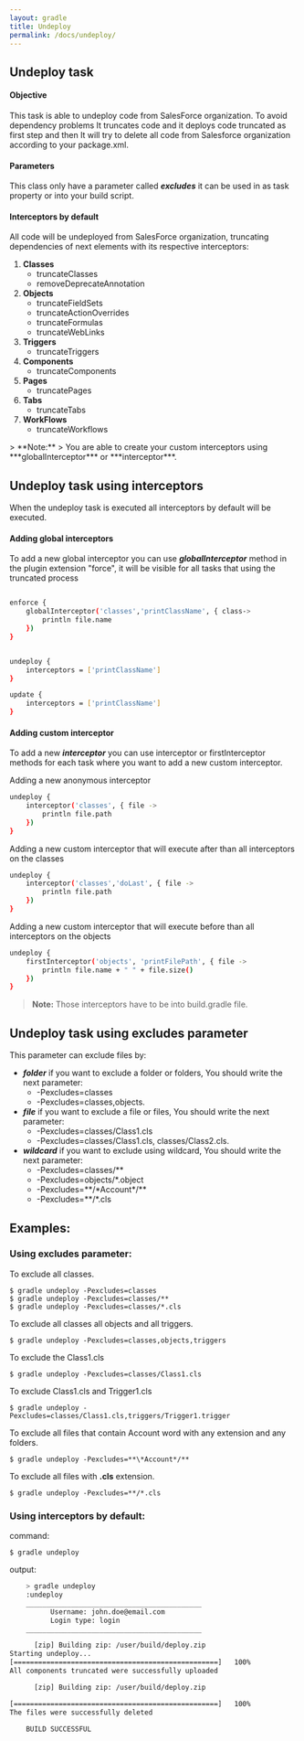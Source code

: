 ```yaml
---
layout: gradle
title: Undeploy
permalink: /docs/undeploy/
---
```

## Undeploy task

#### **Objective**

This task is able to undeploy code from SalesForce organization. To avoid dependency problems It truncates code and it deploys code truncated as first step and then It will try to delete all code from Salesforce organization according to your package.xml.

#### **Parameters**

This class only have a parameter called ***excludes*** it can be used in as task property or into your build script.

#### **Interceptors by default**

All code will be undeployed from SalesForce organization, truncating dependencies of next elements with its respective interceptors:
<ol>
    <li>
         <strong>Classes </strong>
        <ul>
            <li> truncateClasses</li>
            <li> removeDeprecateAnnotation</li>
        </ul>
    </li>
    <li>
        <strong>Objects</strong>
        <ul>
            <li> truncateFieldSets</li>
            <li> truncateActionOverrides</li>
            <li> truncateFormulas</li>
            <li> truncateWebLinks</li>
        </ul>
    </li>
    <li>
        <strong>Triggers</strong>
        <ul>
            <li> truncateTriggers</li>
        </ul>
    </li>
    <li>
        <strong>Components</strong>
        <ul>
            <li> truncateComponents</li>
        </ul>
    </li>
    <li>
        <strong>Pages</strong>
        <ul>
            <li> truncatePages</li>
        </ul>
    </li>
    <li>
        <strong>Tabs</strong>
        <ul>
            <li> truncateTabs</li>
        </ul>
    </li>
    <li>
        <strong>WorkFlows</strong>
        <ul>
            <li> truncateWorkflows</li>
        </ul>
    </li>
</ol>
> **Note:**
> You are able to create your custom interceptors using ***globalInterceptor*** or ***interceptor***.


## Undeploy task using interceptors
When the undeploy task is executed all interceptors by default will be executed.



#### **Adding global interceptors**
 To add a new global interceptor you can use ***globalInterceptor*** method in the plugin extension "force", it will be visible for all tasks that using the truncated process

```bash

enforce {
    globalInterceptor('classes','printClassName', { class->
        println file.name
    })
}


undeploy {
    interceptors = ['printClassName']
}

update {
    interceptors = ['printClassName']
}

```

#### **Adding custom interceptor**
To add a new ***interceptor*** you can use interceptor or firstInterceptor methods for each task where you want to add a new custom interceptor.

Adding a new anonymous interceptor

```bash
undeploy {
    interceptor('classes', { file ->
        println file.path
    })
}

```

Adding a new custom interceptor that will execute after than all interceptors on the classes

```bash
undeploy {
    interceptor('classes','doLast', { file ->
        println file.path
    })
}

```

Adding a new custom interceptor that will execute before than all interceptors on the objects

```bash
undeploy {
    firstInterceptor('objects', 'printFilePath', { file ->
        println file.name + " " + file.size()
    })
}

```

>**Note:** Those interceptors have to be into build.gradle file.

## Undeploy task using excludes parameter
This parameter can exclude files by:

* ***folder*** if you want to exclude a folder or folders, You should write the next parameter:
	* -Pexcludes=classes
    * -Pexcludes=classes,objects.
* ***file*** if you want to exclude a file or files, You should write the next parameter:
	* -Pexcludes=classes/Class1.cls
    * -Pexcludes=classes/Class1.cls, classes/Class2.cls.
* ***wildcard*** if you want to exclude using wildcard, You should write the next parameter:
	* -Pexcludes=classes/**
    * -Pexcludes=objects/\*.object
    * -Pexcludes=\*\*/\*Account\*/**
    * -Pexcludes=\*\*/*.cls

## **Examples:**

### **Using excludes parameter:**
To exclude all classes.

	$ gradle undeploy -Pexcludes=classes
	$ gradle undeploy -Pexcludes=classes/**
	$ gradle undeploy -Pexcludes=classes/*.cls

To exclude all classes all objects and all triggers.

	$ gradle undeploy -Pexcludes=classes,objects,triggers

To exclude the Class1.cls

	$ gradle undeploy -Pexcludes=classes/Class1.cls

To exclude Class1.cls and Trigger1.cls

	$ gradle undeploy -Pexcludes=classes/Class1.cls,triggers/Trigger1.trigger

To exclude all files that contain Account word with any extension and any folders.

	$ gradle undeploy -Pexcludes=**\*Account*/**

To exclude all files with  **.cls** extension.

	$ gradle undeploy -Pexcludes=**/*.cls


###  **Using interceptors by default:**

command:

	$ gradle undeploy

output:

```bash
    > gradle undeploy
    :undeploy
    ___________________________________________
          Username: john.doe@email.com
          Login type: login
    ___________________________________________

      [zip] Building zip: /user/build/deploy.zip
Starting undeploy...
[==================================================]   100%
All components truncated were successfully uploaded

      [zip] Building zip: /user/build/deploy.zip

[==================================================]   100%
The files were successfully deleted

    BUILD SUCCESSFUL
```

